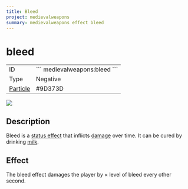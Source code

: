 ```yaml
---
title: Bleed
project: medievalweapons
summary: medievalweapons effect bleed
---
```

# bleed
<div class="main_table">
<div class="left_main_table">
<table class="left_table">
    <tbody>
        <tr>
            <td class="first-column">ID</td>
            <td class="second-column">
            ```
            medievalweapons:bleed
            ```
            </td>
        </tr>
        <tr id="linear-top">
            <td class="first-column">Type</td>
            <td class="second-column">Negative</td>
        </tr>
        <tr id="linear-top">
            <td class="first-column"><a href="https://minecraft.wiki/w/Particles" target="_blank">Particle</a></td>
            <td class="second-column">#9D373D</td>
        </tr>
    </tbody>
</table>
</div>
    <img src="/wiki/assets/medievalweapons/effects/bleed.png" loading="lazy" class="right_img_table"/>
</div>

## Description
Bleed is a [status effect](https://minecraft.wiki/w/Effect) that inflicts [damage](https://minecraft.wiki/w/Damage) over time. It can be cured by drinking [milk](https://minecraft.wiki/w/Milk_Bucket).

## Effect
The bleed effect damages the player by <span class="icon-element" icon-count="1" icon-id="heart"></span> × level of bleed every other second.

